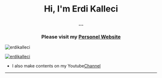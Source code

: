 <h1 align="center">Hi, I'm Erdi Kalleci</h1>
<h3 align="center">...</h3>

<h3 align="center">
Please visit my <a href="https://erdikalleci.com"> Personel Website</a>
</h3>
  
<p align="left"> <img src="https://komarev.com/ghpvc/?username=erdikalleci&label=Profile%20views&color=0e75b6&style=flat" alt="erdikalleci" /> </p>

<p align="left"> <a href="https://twitter.com/erdikalleci" target="blank"><img src="https://img.shields.io/twitter/follow/erdikalleci?logo=twitter&style=for-the-badge" alt="erdikalleci" /></a> </p>

- I also make contents on my Youtube[Channel](https://www.youtube.com/c/erdikalleci)

----
